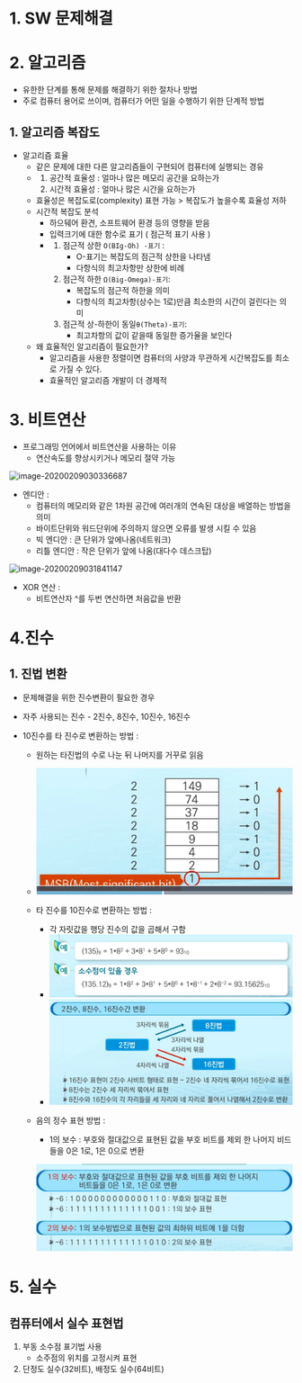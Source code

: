 # 1. SW 문제해결







# 2. 알고리즘

* 유한한 단계를 통해 문제를 해결하기 위한 절차나 방법
* 주로 컴퓨터 용어로 쓰이며, 컴퓨터가 어떤 일을 수행하기 위한 단계적 방법

## 1. 알고리즘 복잡도

* 알고리즘 효율
  * 같은 문제에 대한 다른 알고리즘들이 구현되어 컴퓨터에 실행되는 경유
  * 1. 공간적 효율성 : 얼마나 많은 메모리 공간을 요하는가
    2. 시간적 효율성 : 얼마나 많은 시간을 요하는가
  * 효율성은 복잡도로(complexity) 표현 가능 > 복잡도가 높을수록 효율성 저하
  * 시간적 복잡도 분석
    * 하으뒈어 환견, 소프트웨어 환경 등의 영향을 받음
    * 입력크기에 대한 함수로 표기 ( 점근적 표기 사용 )
    * 1. 점근적 상한 `O(BIg-Oh) -표기` :
         * O-표기는 복잡도의 점근적 상한을 나타냄
         * 다항식의 최고차항만 상한에 비례
      2. 점근적 하한 `Ω(Big-Omega)-표기`:
         * 복잡도의 점근적 하한을 의미
         * 다항식의 최고차항(상수는 1로)만큼 최소한의 시간이 걸린다는 의미
      3. 점근적 상-하한이 동일`θ(Theta)-표기`:
         * 최고차항의 값이 같을때 동일한 증가율을 보인다
  * 왜 효율적인 알고리즘이 필요한가?
    * 알고리즘을 사용한 정렬이면 컴퓨터의 사양과 무관하게 시간복잡도를 최소로 가질 수 있다.
    * 효율적인 알고리즘 개발이 더 경제적





# 3. 비트연산

* 프로그래밍 언어에서 비트연산을 사용하는 이유
  * 연산속도를 향상시키거나 메모리 절약 가능

![image-20200209030336687](C:%5CUsers%5CBEE%20K%5CAppData%5CRoaming%5CTypora%5Ctypora-user-images%5Cimage-20200209030336687.png)

* 엔디안 :
  * 컴퓨터의 메모리와 같은 1차원 공간에 여러개의 연속된 대상을 배열하는 방법을 의미
  * 바이트단위와 워드단위에 주의하지 않으면 오류를 발생 시킬 수 있음
  * 빅 엔디안 :  큰 단위가 앞에나옴(네트워크)
  * 리틀 엔디안 : 작은 단위가 앞에 나옴(대다수 데스크탑)

![image-20200209031841147](C:%5CUsers%5CBEE%20K%5CAppData%5CRoaming%5CTypora%5Ctypora-user-images%5Cimage-20200209031841147.png)

* XOR 연산 :
  * 비트연산자 ^를 두번 연산하면 처음값을 반환





# 4.진수

## 1. 진법 변환

* 문제해결을 위한 진수변환이 필요한 경우

* 자주 사용되는 진수 - 2진수, 8진수, 10진수, 16진수

* 10진수를 타 진수로 변환하는 방법 :

  * 원하는 타진법의 수로 나눈 뒤 나머지를 거꾸로 읽음

  * ![image-20200209032840814](image-20200209032840814.png)

  * 타 진수를 10진수로 변환하는 방법 :

    * 각 자릿값을 행당 진수의 값을 곱해서 구함
    * ![image-20200209032941801](image-20200209032941801.png)
    * ![image-20200209033036207](image-20200209033036207.png)

  * 음의 정수 표현 방법 : 

    * 1의 보수 : 부호와 절대값으로 표현된 값을 부호 비트를 제외 한 나머지 비드들을 0은 1로, 1은 0으로 변환

    ![image-20200209033211784](image-20200209033211784.png)



# 5. 실수

## 컴퓨터에서 실수 표현법

1. 부동 소수점 표기법 사용
   * 소주점의 위치를 고정시켜 표현
2. 단정도 실수(32비트), 배정도 실수(64비트) 